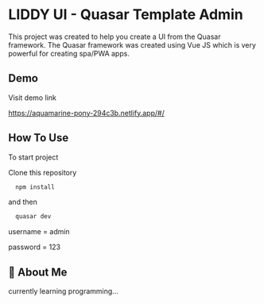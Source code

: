 
# LIDDY UI - Quasar Template Admin
This project was created to help you create a UI from the Quasar framework. The Quasar framework was created using Vue JS which is very powerful for creating spa/PWA apps.




## Demo

Visit demo link

https://aquamarine-pony-294c3b.netlify.app/#/
## How To Use

To start project

Clone this repository

```bash
  npm install
```
and then

```bash
  quasar dev
```

username = admin

password = 123

## 🚀 About Me
currently learning programming...

